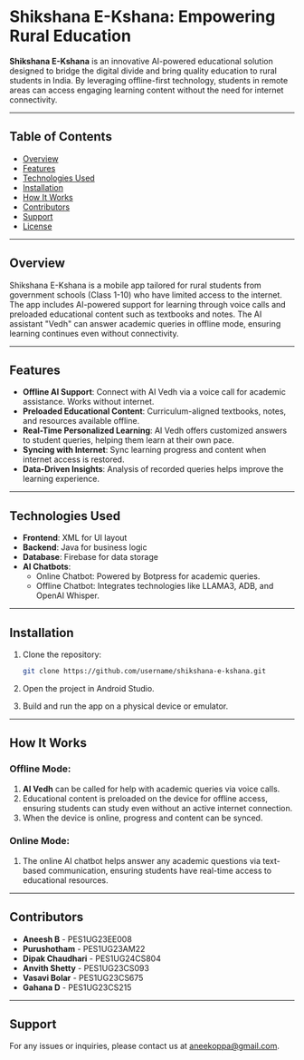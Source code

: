 # Shikshana E-Kshana: Empowering Rural Education

**Shikshana E-Kshana** is an innovative AI-powered educational solution designed to bridge the digital divide and bring quality education to rural students in India. By leveraging offline-first technology, students in remote areas can access engaging learning content without the need for internet connectivity.

---

## Table of Contents

- [Overview](#overview)
- [Features](#features)
- [Technologies Used](#technologies-used)
- [Installation](#installation)
- [How It Works](#how-it-works)
- [Contributors](#contributors)
- [Support](#support)
- [License](#license)

---

## Overview

Shikshana E-Kshana is a mobile app tailored for rural students from government schools (Class 1-10) who have limited access to the internet. The app includes AI-powered support for learning through voice calls and preloaded educational content such as textbooks and notes. The AI assistant "Vedh" can answer academic queries in offline mode, ensuring learning continues even without connectivity. 

---

## Features

- **Offline AI Support**: Connect with AI Vedh via a voice call for academic assistance. Works without internet.
- **Preloaded Educational Content**: Curriculum-aligned textbooks, notes, and resources available offline.
- **Real-Time Personalized Learning**: AI Vedh offers customized answers to student queries, helping them learn at their own pace.
- **Syncing with Internet**: Sync learning progress and content when internet access is restored.
- **Data-Driven Insights**: Analysis of recorded queries helps improve the learning experience.

---

## Technologies Used

- **Frontend**: XML for UI layout
- **Backend**: Java for business logic
- **Database**: Firebase for data storage
- **AI Chatbots**: 
  - Online Chatbot: Powered by Botpress for academic queries.
  - Offline Chatbot: Integrates technologies like LLAMA3, ADB, and OpenAI Whisper.

---

## Installation

1. Clone the repository:
   ```bash
   git clone https://github.com/username/shikshana-e-kshana.git
   ```

2. Open the project in Android Studio.

3. Build and run the app on a physical device or emulator.

---

## How It Works

### Offline Mode:
1. **AI Vedh** can be called for help with academic queries via voice calls. 
2. Educational content is preloaded on the device for offline access, ensuring students can study even without an active internet connection.
3. When the device is online, progress and content can be synced.

### Online Mode:
1. The online AI chatbot helps answer any academic questions via text-based communication, ensuring students have real-time access to educational resources.

---

## Contributors

- **Aneesh B** - PES1UG23EE008
- **Purushotham** - PES1UG23AM22
- **Dipak Chaudhari** - PES1UG24CS804
- **Anvith Shetty** - PES1UG23CS093
- **Vasavi Bolar** - PES1UG23CS675
- **Gahana D** - PES1UG23CS215

---

## Support

For any issues or inquiries, please contact us at [aneekoppa@gmail.com](mailto:aneekoppa@gmail.com).
